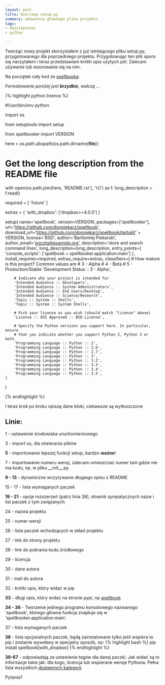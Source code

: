 ```yaml
---
layout: post
title: Wzorcowy setup.py
summary: omówienie głównego pliku projektu
tags:
- dajsiepoznac
- python

---
```


Tworząc nowy projekt skorzystałem z już istniejącego pliku setup.py, przygotowanego dla poprzedniego projektu. Przygotowując ten plik sporo się naczytałem i teraz przedstawiam krótki opis użytych pól. Zalecam używanie lub wzorowanie się na nim. 

Na początek cały kod ze [spellbooka](https://github.com/donpiekarz/spellbook):

_Formatowanie poniżej jest **brzydkie**, walczę ..._


{% highlight python linenos %}

#!/usr/bin/env python

import os

from setuptools import setup

from spellbooker import VERSION

here = os.path.abspath(os.path.dirname(__file__))

# Get the long description from the README file
with open(os.path.join(here, 'README.rst'), 'rU') as f:
    long_description = f.read()

required = [
    'future'
]

extras = {
    'with_dropbox': ['dropbox>=4.0.0']
}

setup(
    name='spellbook',
    version=VERSION,
    packages=['spellbooker'],
    url='https://github.com/donpiekarz/spellbook',
    download_url='https://github.com/donpiekarz/spellbook/tarball/' + VERSION,
    license='BSD',
    author='Bartlomiej Piekarski',
    author_email='poczta@example.org',
    description='store and search command lines',
    long_description=long_description,
    entry_points={
        'console_scripts': ['spellbook = spellbooker.application:main']
    },
    install_requires=required,
    extras_require=extras,
    classifiers=[
        # How mature is this project? Common values are
        #   3 - Alpha
        #   4 - Beta
        #   5 - Production/Stable
        'Development Status :: 3 - Alpha',

        # Indicate who your project is intended for
        'Intended Audience :: Developers',
        'Intended Audience :: System Administrators',
        'Intended Audience :: End Users/Desktop',
        'Intended Audience :: Science/Research',
        'Topic :: System :: Shells',
        'Topic :: System :: System Shells',

        # Pick your license as you wish (should match "license" above)
        'License :: OSI Approved :: BSD License',

        # Specify the Python versions you support here. In particular, ensure
        # that you indicate whether you support Python 2, Python 3 or both.
        'Programming Language :: Python :: 2',
        'Programming Language :: Python :: 2.6',
        'Programming Language :: Python :: 2.7',
        'Programming Language :: Python :: 3',
        'Programming Language :: Python :: 3.2',
        'Programming Language :: Python :: 3.3',
        'Programming Language :: Python :: 3.4',
        'Programming Language :: Python :: 3.5',
    ]
)

{% endhighlight %}

I teraz krok po kroku opiszę dane bloki, ciekawsze są wytłuszczone


## Linie:


1 - ustawienie środowiska uruchomieniowego

3 - import os, dla otwierania plików

**5** - importowanie lepszej funkcji setup, bardzo **ważne**!

7 - importowanie numeru wersji, zalecam umieszczać numer tam gdzie nie ma kodu, np. w pliku \_\_init\_\_.py.

**9 - 13** - dynamiczne wczytywanie długiego opisu z README

15 - 17 - lista wymaganych paczek

**19 - 21** - opcje rozszerzeń (patrz linia 38), słownik sympatycznych nazw i list paczek z tym związanych. 

24 - nazwa projektu

25 - numer wersji

26 - lista paczek wchodzących w skład projektu

27 - link do strony projektu

28 - link do pobrania kodu źródłowego

29 - licencja

30 - dane autora

31 - mail do autora

32 - krótki opis, który widać w pip

**33** - długi opis, który widać na stronie pypi, np [spellbook](https://pypi.python.org/pypi/spellbook)

**34 - 36** - Tworzenie jednego programu konsolowego nazwanego 'spellbook', którego główna funkcja znajduje się w 'spellbooker.application:main'. 

37 - lista wymaganych paczek

**38** - lista opcjonalnych paczek, będą zainstalowane tylko jeśli wspiera to pip i zostanie wywołany w specjalny sposób, np: {% highlight bash %} pip install spellbook[with_dropbox] {% endhighlight %}

**39-67** - odpowiadają za ustawienie tagów dla danej paczki. Jak widać są to informacje takie jak: dla kogo, licencja lub wspierane wersje Pythona. Pełna lista wszystkich [dostępnych kategorii](
https://pypi.python.org/pypi?%3Aaction=list_classifiers).


Pytania?

